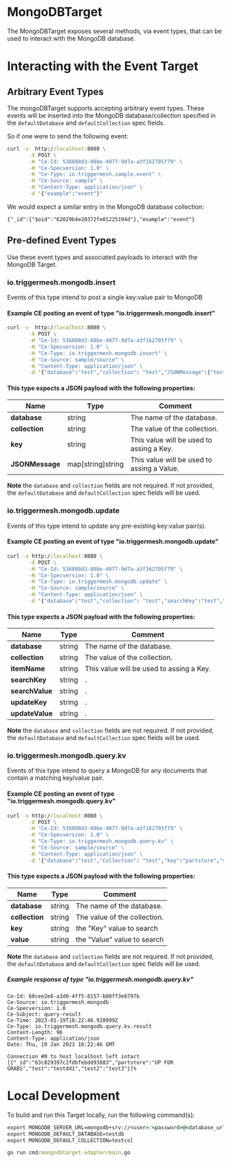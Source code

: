 # MongoDBTarget

The MongoDBTarget exposes several methods, via event types, that can be used to interact with the MongoDB database.

# Interacting with the Event Target
## Arbitrary Event Types
The mongoDBTarget supports accepting arbitrary event types. These events will be inserted into the MongoDB database/collection specified in the `defaultDatabase` and `defaultCollection` spec fields.

So if one were to send the following event:

```cmd
curl -v  http://localhost:8080 \
       -X POST \
       -H "Ce-Id: 536808d3-88be-4077-9d7a-a3f162705f79" \
       -H "Ce-Specversion: 1.0" \
       -H "Ce-Type: io.triggermesh.sample.event" \
       -H "Ce-Source: sample" \
       -H "Content-Type: application/json" \
       -d '{"example":"event"}'
```

We would expect a similar entry in the MongoDB database collection:

```
{"_id":{"$oid":"62029b4e20372fe01225194d"},"example":"event"}
```

## Pre-defined Event Types

Use these event types and associated payloads to interact with the MongoDB Target.

### io.triggermesh.mongodb.insert

Events of this type intend to post a single key:value pair to MongoDB

#### Example CE posting an event of type "io.triggermesh.mongodb.insert"

```cmd
curl -v  http://localhost:8080 \
       -X POST \
       -H "Ce-Id: 536808d3-88be-4077-9d7a-a3f162705f79" \
       -H "Ce-Specversion: 1.0" \
       -H "Ce-Type: io.triggermesh.mongodb.insert" \
       -H "Ce-Source: sample/source" \
       -H "Content-Type: application/json" \
       -d '{"database":"test","collection": "test","JSONMessage":{"test":"testdd1","test2":"test3"}}'
```

#### This type expects a JSON payload with the following properties:

| Name  |  Type |  Comment |
|---|---|---|
| **database** | string | The name of the database.  |
| **collection** | string | The value of the collection. |
| **key** | string | This value will be used to assing a Key.  |
| **JSONMessage** | map[string]string | This value will be used to assing a Value. |

**Note** the `database` and `collection` fields are not required. If not provided, the `defaultDatabase` and `defaultCollection` spec fields will be used.

### io.triggermesh.mongodb.update

Events of this type intend to update any pre-existing key:value pair(s). 

#### Example CE posting an event of type "io.triggermesh.mongodb.update"

```cmd
curl -v http://localhost:8080 \
       -X POST \
       -H "Ce-Id: 536808d3-88be-4077-9d7a-a3f162705f79" \
       -H "Ce-Specversion: 1.0" \
       -H "Ce-Type: io.triggermesh.mongodb.update" \
       -H "Ce-Source: sample/source" \
       -H "Content-Type: application/json" \
       -d '{"database":"test","collection": "test","searchKey":"test","searchValue":"testdd1","updateKey":"partstore","updateValue":"UP FOR GRABS"}'
```

#### This type expects a JSON payload with the following properties:

| Name  |  Type |  Comment |
|---|---|---|
| **database** | string | The name of the database.  |
| **collection** | string | The value of the collection. |
| **itemName** | string | This value will be used to assing a Key.  |
| **searchKey** | string | . |
| **searchValue** | string | .  |
| **updateKey** | string | .  |
| **updateValue** | string |. |

**Note** the `database` and `collection` fields are not required. If not provided, the `defaultDatabase` and `defaultCollection` spec fields will be used.

### io.triggermesh.mongodb.query.kv

Events of this type intend to query a MongoDB for any documents that contain a matching key/value pair. 

#### Example CE posting an event of type "io.triggermesh.mongodb.query.kv"

```cmd
curl -v http://localhost:8080 \
       -X POST \
       -H "Ce-Id: 536808d3-88be-4077-9d7a-a3f162705f79" \
       -H "Ce-Specversion: 1.0" \
       -H "Ce-Type: io.triggermesh.mongodb.query.kv" \
       -H "Ce-Source: sample/source" \
       -H "Content-Type: application/json" \
       -d '{"database":"test","Collection": "test","key":"partstore","value":"UP FOR GRABS"}'
```

#### This type expects a JSON payload with the following properties:

| Name  |  Type |  Comment |
|---|---|---|
| **database** | string | The name of the database.  |
| **collection** | string | The value of the collection. |
| **key** | string | the "Key" value to search  |
| **value** | string | the "Value" value to search |

**Note** the `database` and `collection` fields are not required. If not provided, the `defaultDatabase` and `defaultCollection` spec fields will be used.

##### Example response of  type "io.triggermesh.mongodb.query.kv"

```
Ce-Id: 60cee2e6-a3d0-4ff5-8157-b80ff3e8797b
Ce-Source: io.triggermesh.mongodb
Ce-Specversion: 1.0
Ce-Subject: query-result
Ce-Time: 2023-01-19T18:22:46.928999Z
Ce-Type: io.triggermesh.mongodb.query.kv.result
Content-Length: 96
Content-Type: application/json
Date: Thu, 19 Jan 2023 18:22:46 GMT

Connection #0 to host localhost left intact
[{"_id":"63c829397c2fdbfebdd93883","partstore":"UP FOR GRABS","test":"testdd1","test2":"test3"}]%   
```

# Local Development

To build and run this Target locally, run the following command(s):

```cmd
export MONGODB_SERVER_URL=mongodb+srv://<user>:<password>@<database_url>/myFirstDatabase
export MONGODB_DEFAULT_DATABASE=testdb
export MONGODB_DEFAULT_COLLECTION=testcol

go run cmd/mongodbtarget-adapter/main.go
```
